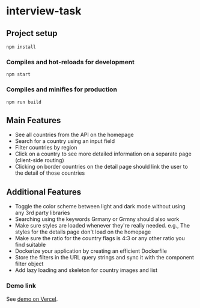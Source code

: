 # interview-task

## Project setup
```
npm install
```

### Compiles and hot-reloads for development
```
npm start
```

### Compiles and minifies for production
```
npm run build
```

## Main Features
- See all countries from the API on the homepage
- Search for a country using an input field
- Filter countries by region
- Click on a country to see more detailed information on a separate page (client-side routing)
- Clicking on border countries on the detail page should link the user to the detail of those countries

## Additional Features
+ Toggle the color scheme between light and dark mode without using any 3rd party libraries
+ Searching using the keywords Grmany or Grmny should also work
+ Make sure styles are loaded whenever they're really needed. e.g., The styles for the details page don't load on the homepage
+ Make sure the ratio for the country flags is 4:3 or any other ratio you find suitable
+ Dockerize your application by creating an efficient Dockerfile
+ Store the filters in the URL query strings and sync it with the component filter object
+ Add lazy loading and skeleton for country images and list

### Demo link
See [demo on Vercel](https://alibaba-country.vercel.app/#/).
